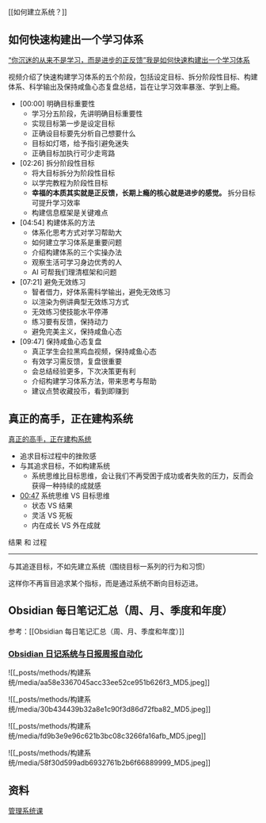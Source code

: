 
## 
[[如何建立系统？]]


## 如何快速构建出一个学习体系

[“你沉迷的从来不是学习，而是进步的正反馈”我是如何快速构建出一个学习体系](https://www.bilibili.com/video/BV1np421S7uG/?share_source=copy_web&vd_source=9c1e19a73fa7bd23bb37aa8d7467d862)

视频介绍了快速构建学习体系的五个阶段，包括设定目标、拆分阶段性目标、构建体系、科学输出及保持咸鱼心态复盘总结，旨在让学习效率暴涨、学到上瘾。

- [00:00] 明确目标重要性
  - 学习分五阶段，先讲明确目标重要性
  - 实现目标第一步是设定目标
  - 正确设目标要先分析自己想要什么
  - 目标如灯塔，给予指引避免迷失
  - 正确目标加执行可少走弯路
- [02:26] 拆分阶段性目标
  - 将大目标拆分为阶段性目标
  - 以学完教程为阶段性目标
  - **幸福的本质其实就是正反馈，长期上瘾的核心就是进步的感觉。** 拆分目标可提升学习效率
  - 构建信息框架是关键难点
- [04:54] 构建体系的方法
  - 体系化思考方式对学习帮助大
  - 如何建立学习体系是重要问题
  - 介绍构建体系的三个实操办法
  - 观察生活可学习身边优秀的人
  - AI 可帮我们理清框架和问题
- [07:21] 避免无效练习
  - 智者借力，好体系需科学输出，避免无效练习
  - 以渲染为例讲典型无效练习方式
  - 无效练习使技能水平停滞
  - 练习要有反馈，保持动力
  - 避免完美主义，保持咸鱼心态
- [09:47] 保持咸鱼心态复盘
  - 真正学生会拉黑鸡血视频，保持咸鱼心态
  - 有效学习需反馈，复盘很重要
  - 会总结经验更多，下次决策更有利
  - 介绍构建学习体系方法，带来思考与帮助
  - 建议点赞收藏投币，看到即赚到

## 真正的高手，正在建构系统

[真正的高手，正在建构系统](https://www.bilibili.com/video/BV1sskbYBEve/?share_source=copy_web&vd_source=9c1e19a73fa7bd23bb37aa8d7467d862)

- 追求目标过程中的挫败感
- 与其追求目标，不如构建系统
  - 系统思维比目标思维，会让我们不再受困于成功或者失败的压力，反而会获得一种持续的成就感
- [00:47](https://www.bilibili.com/video/BV1sskbYBEve/?t=47.249512#t=47.25) 系统思维 VS 目标思维
  - 状态 VS 结果
  - 灵活 VS 死板
  - 内在成长 VS 外在成就


结果 和 过程

---

与其追逐目标，不如先建立系统（围绕目标一系列的行为和习惯）

这样你不再盲目追求某个指标，而是通过系统不断向目标迈进。


## Obsidian 每日笔记汇总（周、月、季度和年度）
参考：[[Obsidian 每日笔记汇总（周、月、季度和年度）]]


### [Obsidian 日记系统与日报周报自动化](https://www.bilibili.com/video/BV1CYKVeJEg1/?share_source=copy_web&vd_source=9c1e19a73fa7bd23bb37aa8d7467d862)
![[_posts/methods/构建系统/media/aa58e3367045acc33ee52ce951b626f3_MD5.jpeg]]

![[_posts/methods/构建系统/media/30b434439b32a8e1c90f3d86d72fba82_MD5.jpeg]]

![[_posts/methods/构建系统/media/fd9b3e9e96c621b3bc08c3266fa16afb_MD5.jpeg]]

![[_posts/methods/构建系统/media/58f30d599adb6932761b2b6f66889999_MD5.jpeg]]


## 资料

 [管理系统课](https://pan.quark.cn/s/6937962a9d33#/list/share)